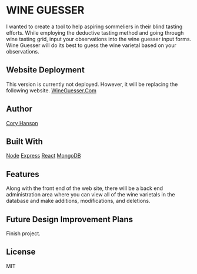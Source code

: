 # WINE GUESSER
I wanted to create a tool to help aspiring sommeliers in their blind tasting efforts. While employing the deductive tasting method and going through wine tasting grid, input your observations into the wine guesser input forms. Wine Guesser will do its best to guess the wine varietal based on your observations.

## Website Deployment
This version is currently not deployed. However, it will be replacing the following website.
[WineGuesser.Com](https://wineguesser.com)

## Author
[Cory Hanson](https://coryhanson.us)

## Built With
[Node](https://nodejs.org)
[Express](https://expressjs.com)
[React](https://reactjs.org)
[MongoDB](https://www.mongodb.com)

## Features
Along with the front end of the web site, there will be a back end administration area where you can view all of the wine varietals in the database and make additions, modifications, and deletions.

## Future Design Improvement Plans
Finish project.

## License
MIT